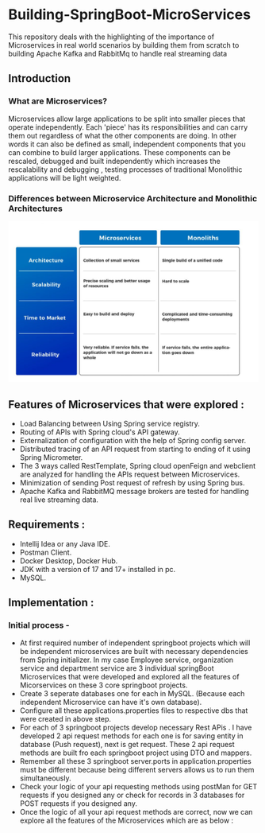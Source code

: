 # Building-SpringBoot-MicroServices
This repository deals with the highlighting of the importance of Microservices in real world scenarios by building them from scratch to building Apache Kafka and RabbitMq  to handle real streaming data

## Introduction
### What are Microservices? 
Microservices allow large applications to be split into smaller pieces that operate independently. Each 'piece' has its responsibilities and can carry them out regardless of what the other components are doing.  In other words it can also be defined as small, independent components that you can combine to build larger applications. These components can be rescaled, debugged and built independently which increases the rescalability and debugging , testing processes of traditional Monolithic applications will be light weighted. 

### Differences between Microservice Architecture and Monolithic Architectures
![Image showing differences between MicroService and Monolithic Architecture](https://github.com/srinathsai/Building-SpringBoot-MicroServices/blob/main/differences%20between%20monolithic%20and%20micoservices.png)

## Features of Microservices that were explored :
  - Load Balancing between Using Spring service registry.
  - Routing of APIs with Spring cloud's API gateway.
  - Externalization of configuration with the help of Spring config server.
  - Distributed tracing of an API request from starting to ending of it using Spring Micrometer.
  - The 3 ways called RestTemplate, Spring cloud openFeign and webclient are analyzed for handling the APIs request between Microservices.
  - Minimization of sending Post request of refresh by using Spring bus.
  - Apache Kafka and RabbitMQ message brokers are tested for handling real live streaming data.

## Requirements :
  - Intellij Idea or any Java IDE.
  - Postman Client.
  - Docker Desktop, Docker Hub.
  - JDK with a version of 17 and 17+ installed in pc.
  - MySQL.

## Implementation :
### Initial process - 
  - At first required number of independent springboot projects which will be independent microservices are built with necessary dependencies from Spring initializer.  In my case Employee service, organization service and department service are 3 individual springBoot Microservices that were developed and explored all the features of Micorservices on these 3 core springboot projects.
  - Create 3 seperate databases one for each in MySQL. (Because each independent Microservice can have it's own database).
  - Configure all these applications.properties files to respective dbs that were created in above step.
  - For each of 3 springboot projects develop necessary Rest APis . I have developed 2 api request methods for each one is for saving entity in database (Push request), next is get request. These 2 api request methods are built fro each springboot project using DTO and mappers.
  - Remember all these 3 springboot server.ports in application.properties must be different because being different servers allows us to run them simultaneously.
  - Check your logic of your api requesting methods using postMan for GET requests if you designed any or check for records in 3 databases for POST requests if you designed any.
  - Once the logic of all your api request methods are correct, now we can explore all the features of the Microservices which are as below :
